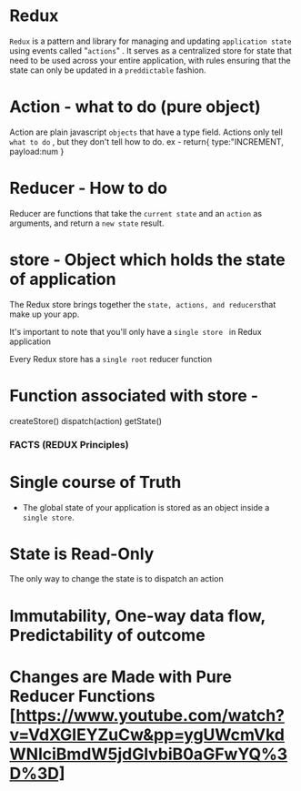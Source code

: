 # Redux
`Redux` is a pattern and library for managing and updating `application state` using events called "`actions`" . 
It serves as a centralized store for state that need to be used across your entire application, with rules ensuring that the state can only be updated in a `preddictable` fashion.

# Action - what to do (pure object)
  Action are plain javascript `objects` that have a type field.
  Actions only tell `what to do` , but they don't tell how to do.
  ex - 
     return{
        type:"INCREMENT,
        payload:num
      }

# Reducer - How to do
  Reducer are functions that take the `current state` and an `action` as arguments, and return a `new state` result.


# store - Object which holds the state of application
  The Redux store brings together the `state, actions, and reducers`that make up your app.

  It's important to note that you'll only have a `single store ` in Redux application

  Every Redux store has a `single root` reducer function

# Function associated with store - 
   createStore()
   dispatch(action)
   getState()



### FACTS (REDUX Principles)
# Single course of Truth
 - The global state of your application is stored as an object inside a `single store`.

# State is Read-Only
  The only way to change the state is to dispatch an action

# Immutability, One-way data flow, Predictability of outcome

# Changes are Made with Pure Reducer Functions [https://www.youtube.com/watch?v=VdXGIEYZuCw&pp=ygUWcmVkdWNlciBmdW5jdGlvbiB0aGFwYQ%3D%3D]
